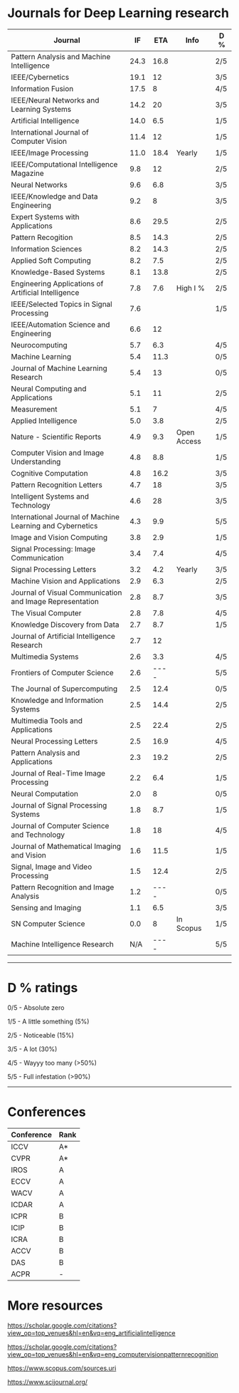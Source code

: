 # Journals for Deep Learning research

| Journal                                                   | IF   | ETA  | Info        | D % |
| --------------------------------------------------------- | ---- | ---- | ----------- | --- |
| Pattern Analysis and Machine Intelligence                 | 24.3 | 16.8 |             | 2/5 |
| IEEE/Cybernetics                                          | 19.1 | 12   |             | 3/5 |
| Information Fusion                                        | 17.5 | 8    |             | 4/5 |
| IEEE/Neural Networks and Learning Systems                 | 14.2 | 20   |             | 3/5 |
| Artificial Intelligence                                   | 14.0 | 6.5  |             | 1/5 |
| International Journal of Computer Vision                  | 11.4 | 12   |             | 1/5 |
| IEEE/Image Processing                                     | 11.0 | 18.4 | Yearly      | 1/5 |
| IEEE/Computational Intelligence Magazine                  | 9.8  | 12   |             | 2/5 |
| Neural Networks                                           | 9.6  | 6.8  |             | 3/5 |
| IEEE/Knowledge and Data Engineering                       | 9.2  | 8    |             | 3/5 |
| Expert Systems with Applications                          | 8.6  | 29.5 |             | 2/5 |
| Pattern Recogition                                        | 8.5  | 14.3 |             | 2/5 |
| Information Sciences                                      | 8.2  | 14.3 |             | 2/5 |
| Applied Soft Computing                                    | 8.2  | 7.5  |             | 2/5 |
| Knowledge-Based Systems                                   | 8.1  | 13.8 |             | 2/5 |
| Engineering Applications of Artificial Intelligence       | 7.8  | 7.6  | High I %    | 2/5 |
| IEEE/Selected Topics in Signal Processing                 | 7.6  |      |             | 1/5 |
| IEEE/Automation Science and Engineering                   | 6.6  | 12   |             |     |
| Neurocomputing                                            | 5.7  | 6.3  |             | 4/5 |
| Machine Learning                                          | 5.4  | 11.3 |             | 0/5 |
| Journal of Machine Learning Research                      | 5.4  | 13   |             | 0/5 |
| Neural Computing and Applications                         | 5.1  | 11   |             | 2/5 |
| Measurement                                               | 5.1  | 7    |             | 4/5 |
| Applied Intelligence                                      | 5.0  | 3.8  |             | 2/5 |
| Nature - Scientific Reports                               | 4.9  | 9.3  | Open Access | 1/5 |
| Computer Vision and Image Understanding                   | 4.8  | 8.8  |             | 1/5 |
| Cognitive Computation                                     | 4.8  | 16.2 |             | 3/5 |
| Pattern Recognition Letters                               | 4.7  | 18   |             | 3/5 |
| Intelligent Systems and Technology                        | 4.6  | 28   |             | 3/5 |
| International Journal of Machine Learning and Cybernetics | 4.3  | 9.9  |             | 5/5 |
| Image and Vision Computing                                | 3.8  | 2.9  |             | 1/5 |
| Signal Processing: Image Communication                    | 3.4  | 7.4  |             | 4/5 |
| Signal Processing Letters                                 | 3.2  | 4.2  | Yearly      | 3/5 |
| Machine Vision and Applications                           | 2.9  | 6.3  |             | 2/5 |
| Journal of Visual Communication and Image Representation  | 2.8  | 8.7  |             | 3/5 |
| The Visual Computer                                       | 2.8  | 7.8  |             | 4/5 |
| Knowledge Discovery from Data                             | 2.7  | 8.7  |             | 1/5 |
| Journal of Artificial Intelligence Research               | 2.7  | 12   |             |     |
| Multimedia Systems                                        | 2.6  | 3.3  |             | 4/5 |
| Frontiers of Computer Science                             | 2.6  | ---- |             | 5/5 |
| The Journal of Supercomputing                             | 2.5  | 12.4 |             | 0/5 |
| Knowledge and Information Systems                         | 2.5  | 14.4 |             | 2/5 |
| Multimedia Tools and Applications                         | 2.5  | 22.4 |             | 2/5 |
| Neural Processing Letters                                 | 2.5  | 16.9 |             | 4/5 |
| Pattern Analysis and Applications                         | 2.3  | 19.2 |             | 2/5 |
| Journal of Real-Time Image Processing                     | 2.2  | 6.4  |             | 1/5 |
| Neural Computation                                        | 2.0  | 8    |             | 0/5 |
| Journal of Signal Processing Systems                      | 1.8  | 8.7  |             | 1/5 |
| Journal of Computer Science and Technology                | 1.8  | 18   |             | 4/5 |
| Journal of Mathematical Imaging and Vision                | 1.6  | 11.5 |             | 1/5 |
| Signal, Image and Video Processing                        | 1.5  | 12.4 |             | 2/5 |
| Pattern Recognition and Image Analysis                    | 1.2  | ---- |             | 0/5 |
| Sensing and Imaging                                       | 1.1  | 6.5  |             | 3/5 |
| SN Computer Science                                       | 0.0  | 8    | In Scopus   | 1/5 |
| Machine Intelligence Research                             | N/A  | ---- |             | 5/5 |

---

# D % ratings

0/5 - Absolute zero

1/5 - A little something (5%)

2/5 - Noticeable (15%)

3/5 - A lot (30%)

4/5 - Wayyy too many (>50%)

5/5 - Full infestation (>90%)

---

# Conferences

|   Conference  |   Rank  |
|---------------|---------|
|   ICCV        |   A*    |
|   CVPR        |   A*    |
|   IROS        |   A     |
|   ECCV        |   A     |
|   WACV        |   A     |
|   ICDAR       |   A     |
|   ICPR        |   B     |
|   ICIP        |   B     |
|   ICRA        |   B     |
|   ACCV        |   B     |
|   DAS         |   B     |
|   ACPR        |   -     |

# More resources
https://scholar.google.com/citations?view_op=top_venues&hl=en&vq=eng_artificialintelligence

https://scholar.google.com/citations?view_op=top_venues&hl=en&vq=eng_computervisionpatternrecognition

https://www.scopus.com/sources.uri

https://www.scijournal.org/

